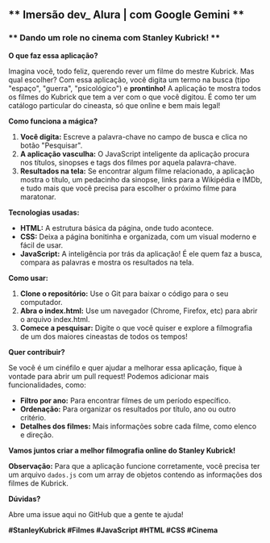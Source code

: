 ## ** Imersão dev_ Alura | com Google Gemini **

### ** Dando um role no cinema com Stanley Kubrick! **

**O que faz essa aplicação?**

Imagina você, todo feliz, querendo rever um filme do mestre Kubrick. Mas qual escolher?  Com essa aplicação, você digita um termo na busca (tipo "espaço", "guerra", "psicológico") e **prontinho!** A aplicação te mostra todos os filmes do Kubrick que tem a ver com o que você digitou. É como ter um catálogo particular do cineasta, só que online e bem mais legal!

**Como funciona a mágica?**

1. **Você digita:** Escreve a palavra-chave no campo de busca e clica no botão "Pesquisar".
2. **A aplicação vasculha:** O JavaScript inteligente da aplicação procura nos títulos, sinopses e tags dos filmes por aquela palavra-chave.
3. **Resultados na tela:** Se encontrar algum filme relacionado, a aplicação mostra o título, um pedacinho da sinopse, links para a Wikipédia e IMDb, e tudo mais que você precisa para escolher o próximo filme para maratonar.

**Tecnologias usadas:**

* **HTML:** A estrutura básica da página, onde tudo acontece.
* **CSS:** Deixa a página bonitinha e organizada, com um visual moderno e fácil de usar.
* **JavaScript:** A inteligência por trás da aplicação! É ele quem faz a busca, compara as palavras e mostra os resultados na tela.

**Como usar:**

1. **Clone o repositório:** Use o Git para baixar o código para o seu computador.
2. **Abra o index.html:** Use um navegador (Chrome, Firefox, etc) para abrir o arquivo index.html.
3. **Comece a pesquisar:** Digite o que você quiser e explore a filmografia de um dos maiores cineastas de todos os tempos!

**Quer contribuir?**

Se você é um cinéfilo e quer ajudar a melhorar essa aplicação, fique à vontade para abrir um pull request! Podemos adicionar mais funcionalidades, como:

* **Filtro por ano:** Para encontrar filmes de um período específico.
* **Ordenação:** Para organizar os resultados por título, ano ou outro critério.
* **Detalhes dos filmes:** Mais informações sobre cada filme, como elenco e direção.

**Vamos juntos criar a melhor filmografia online do Stanley Kubrick!** 

**Observação:** Para que a aplicação funcione corretamente, você precisa ter um arquivo `dados.js` com um array de objetos contendo as informações dos filmes de Kubrick. 

**Dúvidas?**

Abre uma issue aqui no GitHub que a gente te ajuda! 

**#StanleyKubrick #Filmes #JavaScript #HTML #CSS #Cinema**
